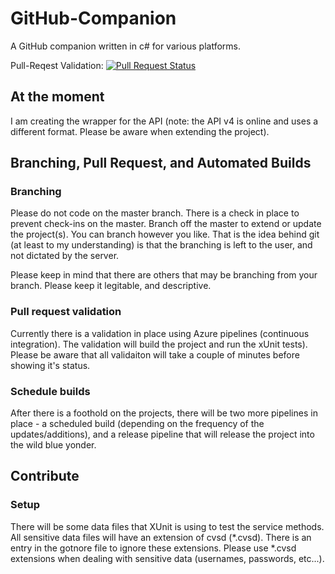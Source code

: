 # GitHub-Companion
A GitHub companion written in c# for various platforms.

Pull-Reqest Validation:
[![Pull Request Status](https://dynamensions.visualstudio.com/GitHub%20Companion/_apis/build/status/GitHub%20Companion-Universal%20Windows%20Platform-CI)](https://dynamensions.visualstudio.com/GitHub%20Companion/_build/latest?definitionId=18)

## At the moment
I am creating the wrapper for the API (note: the API v4 is online and uses a different format. Please be aware when extending the project).

## Branching, Pull Request, and Automated Builds

### Branching
Please do not code on the master branch. There is a check in place to prevent check-ins on the master. Branch off the master to extend or update the project(s). You can branch however you like. That is the idea behind git (at least to my understanding) is that the branching is left to the user, and not dictated by the server. 

Please keep in mind that there are others that may be branching from your branch. Please keep it legitable, and descriptive.

### Pull request validation
Currently there is a validation in place using Azure pipelines (continuous integration). The validation will build the project and run the xUnit tests). Please be aware that all validaiton will take a couple of minutes before showing it's status.

### Schedule builds
After there is a foothold on the projects, there will be two more pipelines in place - a scheduled build (depending on the frequency of the updates/additions), and a release pipeline that will release the project into the wild blue yonder.

## Contribute
### Setup
There will be some data files that XUnit is using to test the service methods. All sensitive data files will have an extension of cvsd (*.cvsd). There is an entry in the gotnore file to ignore these extensions. Please use *.cvsd extensions when dealing with sensitive data (usernames, passwords, etc...). 
